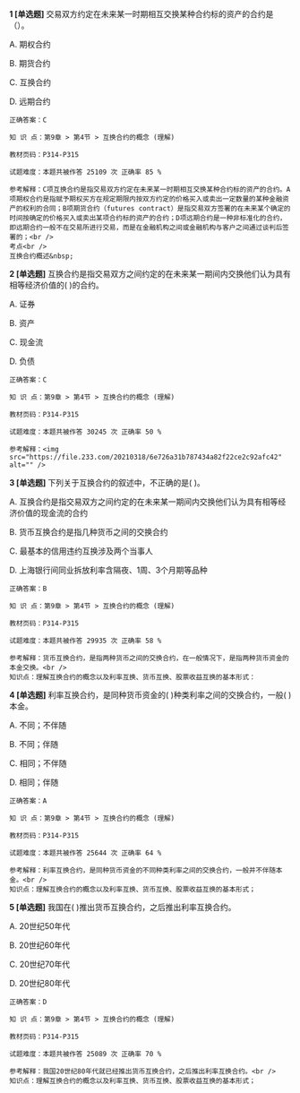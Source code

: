 **1 [单选题]** 交易双方约定在未来某一时期相互交换某种合约标的资产的合约是（）。

A. 期权合约

B. 期货合约

C. 互换合约

D. 远期合约

```
正确答案：C

知 识 点：第9章 > 第4节 > 互换合约的概念 (理解)

教材页码：P314-P315

试题难度：本题共被作答 25109 次 正确率 85 %

参考解释：C项互换合约是指交易双方约定在未来某一时期相互交换某种合约标的资产的合约。A项期权合约是指赋予期权买方在规定期限内按双方约定的价格买入或卖出一定数量的某种金融资产的权利的合同；B项期货合约（futures contract）是指交易双方签署的在未来某个确定的时间按确定的价格买入或卖出某项合约标的资产的合约；D项远期合约是一种非标准化的合约，即远期合约一般不在交易所进行交易，而是在金融机构之间或金融机构与客户之间通过谈判后签署的；<br />
考点<br />
互换合约概述&nbsp;
```


**2 [单选题]** 互换合约是指交易双方之间约定的在未来某一期间内交换他们认为具有相等经济价值的( )的合约。

A. 证券

B. 资产

C. 现金流

D. 负债 

```
正确答案：C

知 识 点：第9章 > 第4节 > 互换合约的概念 (理解)

教材页码：P314-P315

试题难度：本题共被作答 30245 次 正确率 50 %

参考解释：<img src="https://file.233.com/20210318/6e726a31b787434a82f22ce2c92afc42" alt="" />
```


**3 [单选题]** 下列关于互换合约的叙述中，不正确的是( )。

A. 互换合约是指交易双方之间约定的在未来某一期间内交换他们认为具有相等经济价值的现金流的合约

B. 货币互换合约是指几种货币之间的交换合约

C. 最基本的信用违约互换涉及两个当事人

D. 上海银行间同业拆放利率含隔夜、1周、3个月期等品种 

```
正确答案：B

知 识 点：第9章 > 第4节 > 互换合约的概念 (理解)

教材页码：P314-P315

试题难度：本题共被作答 29935 次 正确率 58 %

参考解释：货币互换合约，是指两种货币之间的交换合约，在一般情况下，是指两种货币资金的本金交换。<br />
知识点：理解互换合约的概念以及利率互换、货币互换、股票收益互换的基本形式：
```


**4 [单选题]** 利率互换合约，是同种货币资金的( )种类利率之间的交换合约，一般( )本金。

A. 不同；不伴随

B. 不同；伴随

C. 相同；不伴随

D. 相同；伴随 

```
正确答案：A

知 识 点：第9章 > 第4节 > 互换合约的概念 (理解)

教材页码：P314-P315

试题难度：本题共被作答 25644 次 正确率 64 %

参考解释：利率互换合约，是同种货币资金的不同种类利率之间的交换合约，一般并不伴随本金。<br />
知识点：理解互换合约的概念以及利率互换、货币互换、股票收益互换的基本形式；
```


**5 [单选题]** 我国在( )推出货币互换合约，之后推出利率互换合约。

A. 20世纪50年代

B. 20世纪60年代

C. 20世纪70年代

D. 20世纪80年代 

```
正确答案：D

知 识 点：第9章 > 第4节 > 互换合约的概念 (理解)

教材页码：P314-P315

试题难度：本题共被作答 25089 次 正确率 70 %

参考解释：我国20世纪80年代就已经推出货币互换合约，之后推出利率互换合约。<br />
知识点：理解互换合约的概念以及利率互换、货币互换、股票收益互换的基本形式；
```

